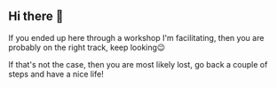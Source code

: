 ## Hi there 👋

If you ended up here through a workshop I'm facilitating, then you are probably on the right track, keep looking😉 

If that's not the case, then you are most likely lost, go back a couple of steps and have a nice life!
